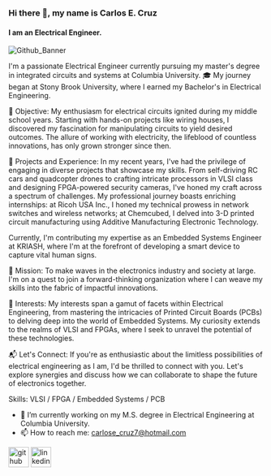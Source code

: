 ### Hi there 👋, my name is Carlos E. Cruz
#### I am an Electrical Engineer.
![Github_Banner](https://github.com/Carlos-E-Cruz-7/Carlos-E-Cruz-7/assets/109989193/d4d7f561-25a5-476e-b2b3-eb6a6431730b)



I'm a passionate Electrical Engineer currently pursuing my master's degree in integrated circuits and systems at Columbia University. 🎓 My journey began at Stony Brook University, where I earned my Bachelor's in Electrical Engineering.

🎯 Objective:
My enthusiasm for electrical circuits ignited during my middle school years. Starting with hands-on projects like wiring houses, I discovered my fascination for manipulating circuits to yield desired outcomes. The allure of working with electricity, the lifeblood of countless innovations, has only grown stronger since then.

🔌 Projects and Experience:
In my recent years, I've had the privilege of engaging in diverse projects that showcase my skills. From self-driving RC cars and quadcopter drones to crafting intricate processors in VLSI class and designing FPGA-powered security cameras, I've honed my craft across a spectrum of challenges. My professional journey boasts enriching internships: at Ricoh USA Inc., I honed my technical prowess in network switches and wireless networks; at Chemcubed, I delved into 3-D printed circuit manufacturing using Additive Manufacturing Electronic Technology. 

Currently, I'm contributing my expertise as an Embedded Systems Engineer at KRIASH, where I'm at the forefront of developing a smart device to capture vital human signs.

🚀 Mission:
To make waves in the electronics industry and society at large. I'm on a quest to join a forward-thinking organization where I can weave my skills into the fabric of impactful innovations.

🌟 Interests:
My interests span a gamut of facets within Electrical Engineering, from mastering the intricacies of Printed Circuit Boards (PCBs) to delving deep into the world of Embedded Systems. My curiosity extends to the realms of VLSI and FPGAs, where I seek to unravel the potential of these technologies.

📬 Let's Connect:
If you're as enthusiastic about the limitless possibilities of electrical engineering as I am, I'd be thrilled to connect with you. Let's explore synergies and discuss how we can collaborate to shape the future of electronics together.

Skills: VLSI / FPGA / Embedded Systems / PCB 

- 🔭 I’m currently working on my M.S. degree in Electrical Engineering at Columbia University.
- 📫 How to reach me: carlose_cruz7@hotmail.com 


[<img src='https://cdn.jsdelivr.net/npm/simple-icons@3.0.1/icons/github.svg' alt='github' height='40'>](https://github.com/Carlos-E-Cruz-7)  [<img src='https://cdn.jsdelivr.net/npm/simple-icons@3.0.1/icons/linkedin.svg' alt='linkedin' height='40'>](https://www.linkedin.com/in/carlos-e-cruz-ee/)  

